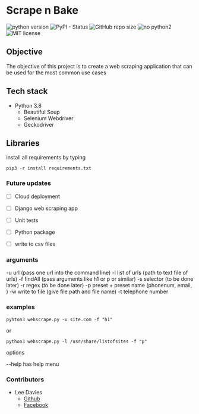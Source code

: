 # Scrape n Bake


![python version](https://img.shields.io/badge/python-3.7.4-green)
![PyPI - Status](https://img.shields.io/pypi/status/wheel)
![GitHub repo size](https://img.shields.io/github/repo-size/leetheperm/Scrape_n_bake)
![no python2](https://img.shields.io/badge/python%202-not%20available-red)
![MIT license](https://img.shields.io/badge/license-MIT-lightgrey)

## Objective

The objective of this project is to create a web scraping application that can be used for the most common use cases 


## Tech stack

* Python 3.8
  * Beautiful Soup
  * Selenium Webdriver
  * Geckodriver


## Libraries

install all requirements by typing
```
pip3 -r install requirements.txt
```

### Future updates

- [ ] Cloud deployment
- [ ] Django web scraping app
- [ ] Unit tests
- [ ] Python package
- [ ] write to csv files


### arguments

-u url (pass one url into the command line)
-l list of urls (path to text file of urls)
-f findAll (pass arguments like h1 or p or similar)
-s selector (to be done later)
-r regex (to be done later)
-p preset + preset name (phonenum, email, )
-w write to file (give file path and file name)
-t telephone number
### examples

```
pyhton3 webscrape.py -u site.com -f "h1"
```
or
```
python3 webscrape.py -l /usr/share/listofsites -f "p"
```

options

--help has help menu

### Contributors

* Lee Davies
  * [Github](https://www.github.com/leetheperm)
  * [Facebook](https://www.facebook.com/groups/cypress.testers)
